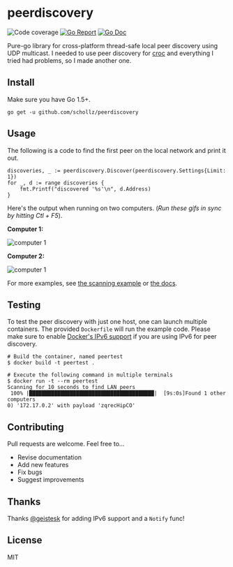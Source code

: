 # peerdiscovery

<img src="https://img.shields.io/badge/coverage-89%25-brightgreen.svg?style=flat-square" alt="Code coverage">&nbsp;<a href="https://goreportcard.com/report/github.com/schollz/peerdiscovery"><img src="https://goreportcard.com/badge/github.com/schollz/peerdiscovery?style=flat-square" alt="Go Report"></a>&nbsp;<a href="https://godoc.org/github.com/schollz/peerdiscovery"><img src="http://img.shields.io/badge/godoc-reference-5272B4.svg?style=flat-square" alt="Go Doc"></a> 

Pure-go library for cross-platform thread-safe local peer discovery using UDP multicast. I needed to use peer discovery for [croc](https://github.com/schollz/croc) and everything I tried had problems, so I made another one.


## Install

Make sure you have Go 1.5+.

```
go get -u github.com/schollz/peerdiscovery
```

## Usage 

The following is a code to find the first peer on the local network and print it out.

```golang
discoveries, _ := peerdiscovery.Discover(peerdiscovery.Settings{Limit: 1})
for _, d := range discoveries {
    fmt.Printf("discovered '%s'\n", d.Address)
}
```

Here's the output when running on two computers. (*Run these gifs in sync by hitting Ctl + F5*).

**Computer 1:**

![computer 1](https://user-images.githubusercontent.com/6550035/39165714-ba7167d8-473a-11e8-82b5-fb7401ce2138.gif)

**Computer 2:**

![computer 1](https://user-images.githubusercontent.com/6550035/39165716-ba8db9ec-473a-11e8-96f7-e8c64faac676.gif)

For more examples, see [the scanning example](https://github.com/schollz/peerdiscovery/blob/master/examples/main.go) or [the docs](https://godoc.org/github.com/schollz/peerdiscovery).


## Testing

To test the peer discovery with just one host, one can launch multiple containers. The provided `Dockerfile` will run the example code.
Please make sure to enable [Docker's IPv6 support](https://docs.docker.com/v17.09/engine/userguide/networking/default_network/ipv6/) if you are using IPv6 for peer discovery.

```console
# Build the container, named peertest
$ docker build -t peertest .

# Execute the following command in multiple terminals
$ docker run -t --rm peertest
Scanning for 10 seconds to find LAN peers
 100% |████████████████████████████████████████|  [9s:0s]Found 1 other computers
0) '172.17.0.2' with payload 'zqrecHipCO'
```


## Contributing

Pull requests are welcome. Feel free to...

- Revise documentation
- Add new features
- Fix bugs
- Suggest improvements

## Thanks

Thanks [@geistesk](https://github.com/geistesk) for adding IPv6 support and a `Notify` func!

## License

MIT
